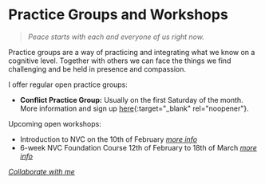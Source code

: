 # Practice Groups and Workshops


>_Peace starts with each and everyone of us right now._  

Practice groups are a way of practicing and integrating what we know on a cognitive level. Together with others we can face the things we find challenging and be held in presence and compassion.


I offer regular open practice groups:  

- **Conflict Practice Group:** Usually on the first Saturday of the month. More information and sign up [here](https://nvc-uk.com/practice-group/conflict-facilitation-practice-group/){:target="_blank" rel="noopener"}.

Upcoming open workshops:
- Introduction to NVC on the 10th of February [_more info_](/nvcintrofeb24/)
- 6-week NVC Foundation Course 12th of February to 18th of March [_more info_](/nvcfdfeb24/)

[_Collaborate with me_](#contact)  
